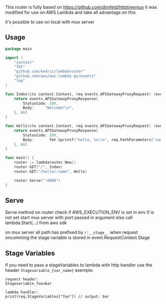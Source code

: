 This router is fully based on https://github.com/dimfeld/httptreemux
it was modified for use on AWS Lambda and take all advantage on this  

it's possible to use on local with mux server


## Usage

```go
package main

import (
	"context"
	"fmt"
	"github.com/kedric/lambdarouter"
	"github.com/aws/aws-lambda-go/events"
	"log"
)

func Index(ctx context.Context, req events.APIGatewayProxyRequest) (events.APIGatewayProxyResponse, error){
	return events.APIGatewayProxyResponse{
		StatusCode: 200,
		Body:     "Welcome!\n",
	}, nil
}

func Hello(ctx context.Context, req events.APIGatewayProxyRequest) (events.APIGatewayProxyResponse, error) {
	return events.APIGatewayProxyResponse{
		StatusCode: 200,
		Body:       fmt.Sprintf("hello, %s!\n", req.PathParameters["name"]),
	}, nil
}

func main() {
	router := lambdarouter.New()
	router.GET("/", Index)
	router.GET("/hello/:name", Hello)

	router.Serve(":8080")
}
```

## Serve
Serve method on router check if AWS_EXECUTION_ENV is set in env if is not set start mux server with port passed in argument else call lambda.Start(...) from aws sdk

on mux server all path has prefixed by ```/:__stage__```
when request oncomming the stage variable is stored in event.RequestContext.Stage 

## Stage Variables
if you need to pass a stageVariables to lambda with http handler use the header ```Stagevariable_{var_name}```
exemple: 
```
request header:
Stagevariable_foo=bar

lambda handler:
print(req.StageVariables["foo"]) // output: bar 
``` 

